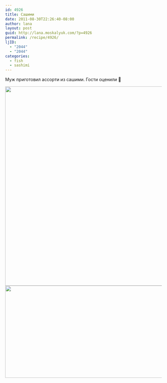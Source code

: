 ```yaml
---
id: 4926
title: Сашими
date: 2011-08-30T22:26:40-08:00
author: lana
layout: post
guid: http://lana.moskalyuk.com/?p=4926
permalink: /recipe/4926/
ljID:
  - "2044"
  - "2044"
categories:
  - fish
  - sashimi
---
```

Муж приготовил ассорти из сашими. Гости оценили 🙂

<img loading="lazy" class="alignnone" title="Sashimi platter" src="http://farm7.static.flickr.com/6088/6098639019_5684d26ae0_z.jpg" alt="" width="569" height="640" /> 

<img loading="lazy" class="alignnone" title="Sashimi platter" src="http://farm7.static.flickr.com/6201/6098639709_a3290bf34a_z.jpg" alt="" width="640" height="296" />